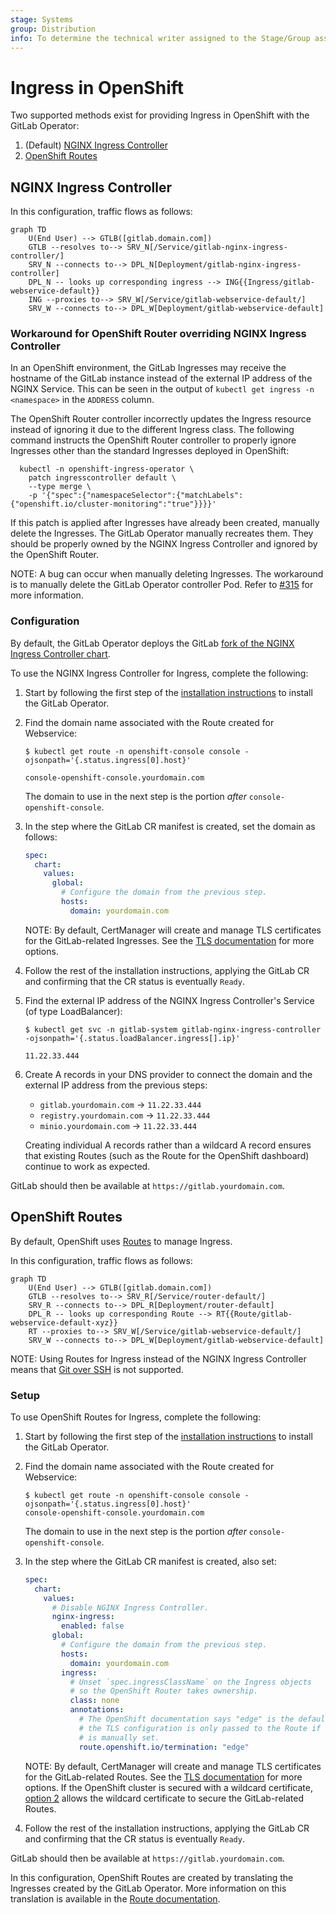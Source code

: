 ```yaml
---
stage: Systems
group: Distribution
info: To determine the technical writer assigned to the Stage/Group associated with this page, see https://about.gitlab.com/handbook/product/ux/technical-writing/#assignments
---
```


# Ingress in OpenShift

Two supported methods exist for providing Ingress in OpenShift with the GitLab Operator:

1. (Default) [NGINX Ingress Controller](#nginx-ingress-controller)
1. [OpenShift Routes](#openshift-routes)

## NGINX Ingress Controller

In this configuration, traffic flows as follows:

```mermaid
graph TD
    U(End User) --> GTLB([gitlab.domain.com])
    GTLB --resolves to--> SRV_N[/Service/gitlab-nginx-ingress-controller/]
    SRV_N --connects to--> DPL_N[Deployment/gitlab-nginx-ingress-controller]
    DPL_N -- looks up corresponding ingress --> ING{{Ingress/gitlab-webservice-default}}
    ING --proxies to--> SRV_W[/Service/gitlab-webservice-default/]
    SRV_W --connects to--> DPL_W[Deployment/gitlab-webservice-default]
```

### Workaround for OpenShift Router overriding NGINX Ingress Controller

In an OpenShift environment, the GitLab Ingresses may receive the hostname of
the GitLab instance instead of the external IP address of the NGINX Service.
This can be seen in the output of `kubectl get ingress -n <namespace>` in the
`ADDRESS` column.

The OpenShift Router controller incorrectly updates the Ingress resource
instead of ignoring it due to the different Ingress class. The following
command instructs the OpenShift Router controller to properly ignore
Ingresses other than the standard Ingresses deployed in OpenShift:

```shell
  kubectl -n openshift-ingress-operator \
    patch ingresscontroller default \
    --type merge \
    -p '{"spec":{"namespaceSelector":{"matchLabels":{"openshift.io/cluster-monitoring":"true"}}}}'
```

If this patch is applied after Ingresses have already been created, manually delete
the Ingresses. The GitLab Operator manually recreates them. They should be
properly owned by the NGINX Ingress Controller and ignored by the OpenShift Router.

NOTE:
A bug can occur when manually deleting Ingresses.
The workaround is to manually delete the GitLab Operator controller Pod. Refer to
[#315](https://gitlab.com/gitlab-org/cloud-native/gitlab-operator/-/issues/315)
for more information.

### Configuration

By default, the GitLab Operator deploys the GitLab
[fork of the NGINX Ingress Controller chart](https://docs.gitlab.com/charts/charts/nginx/fork.html).

To use the NGINX Ingress Controller for Ingress, complete the following:

1. Start by following the first step of the [installation instructions](installation.md) to install the GitLab Operator.
1. Find the domain name associated with the Route created for Webservice:

   ```plaintext
   $ kubectl get route -n openshift-console console -ojsonpath='{.status.ingress[0].host}'

   console-openshift-console.yourdomain.com
   ```

   The domain to use in the next step is the portion _after_ `console-openshift-console`.

1. In the step where the GitLab CR manifest is created, set the domain as follows:

   ```yaml
   spec:
     chart:
       values:
         global:
           # Configure the domain from the previous step.
           hosts:
             domain: yourdomain.com
   ```

   NOTE:
   By default, CertManager will create and manage TLS certificates for the GitLab-related Ingresses.
   See the [TLS documentation](https://docs.gitlab.com/charts/installation/tls.html) for more options.

1. Follow the rest of the installation instructions, applying the GitLab CR and confirming that the CR status is eventually `Ready`.
1. Find the external IP address of the NGINX Ingress Controller's Service (of type LoadBalancer):

   ```plaintext
   $ kubectl get svc -n gitlab-system gitlab-nginx-ingress-controller -ojsonpath='{.status.loadBalancer.ingress[].ip}'

   11.22.33.444
   ```

1. Create A records in your DNS provider to connect the domain and the external IP address from the previous steps:

   - `gitlab.yourdomain.com` -> `11.22.33.444`
   - `registry.yourdomain.com` -> `11.22.33.444`
   - `minio.yourdomain.com` -> `11.22.33.444`

   Creating individual A records rather than a wildcard A record ensures that existing Routes (such as the Route for the OpenShift
   dashboard) continue to work as expected.

GitLab should then be available at `https://gitlab.yourdomain.com`.

## OpenShift Routes

By default, OpenShift uses
[Routes](https://docs.openshift.com/container-platform/4.10/networking/routes/route-configuration.html)
to manage Ingress.

In this configuration, traffic flows as follows:

```mermaid
graph TD
    U(End User) --> GTLB([gitlab.domain.com])
    GTLB --resolves to--> SRV_R[/Service/router-default/]
    SRV_R --connects to--> DPL_R[Deployment/router-default]
    DPL_R -- looks up corresponding Route --> RT{{Route/gitlab-webservice-default-xyz}}
    RT --proxies to--> SRV_W[/Service/gitlab-webservice-default/]
    SRV_W --connects to--> DPL_W[Deployment/gitlab-webservice-default]
```

NOTE:
Using Routes for Ingress instead of the NGINX Ingress Controller means that [Git over SSH](git_over_ssh.md)
is not supported.

### Setup

To use OpenShift Routes for Ingress, complete the following:

1. Start by following the first step of the [installation instructions](installation.md) to install the GitLab Operator.
1. Find the domain name associated with the Route created for Webservice:

   ```plaintext
   $ kubectl get route -n openshift-console console -ojsonpath='{.status.ingress[0].host}'
   console-openshift-console.yourdomain.com
   ```

   The domain to use in the next step is the portion _after_ `console-openshift-console`.
1. In the step where the GitLab CR manifest is created, also set:

   ```yaml
   spec:
     chart:
       values:
         # Disable NGINX Ingress Controller.
         nginx-ingress:
           enabled: false
         global:
           # Configure the domain from the previous step.
           hosts:
             domain: yourdomain.com
           ingress:
             # Unset `spec.ingressClassName` on the Ingress objects
             # so the OpenShift Router takes ownership.
             class: none
             annotations:
               # The OpenShift documentation says "edge" is the default, but
               # the TLS configuration is only passed to the Route if this annotation
               # is manually set.
               route.openshift.io/termination: "edge"
   ```

   NOTE:
   By default, CertManager will create and manage TLS certificates for the GitLab-related Routes.
   See the [TLS documentation](https://docs.gitlab.com/charts/installation/tls.html) for more options.
   If the OpenShift cluster is secured with a wildcard certificate,
   [option 2](https://docs.gitlab.com/charts/installation/tls.html#option-2-use-your-own-wildcard-certificate)
   allows the wildcard certificate to secure the GitLab-related Routes.

1. Follow the rest of the installation instructions, applying the GitLab CR and confirming that the CR status is eventually `Ready`.

GitLab should then be available at `https://gitlab.yourdomain.com`.

In this configuration, OpenShift Routes are created by translating the Ingresses created by the GitLab Operator.
More information on this translation is available in the
[Route documentation](https://docs.openshift.com/container-platform/4.9/networking/routes/route-configuration.html#nw-ingress-creating-a-route-via-an-ingress_route-configuration).

